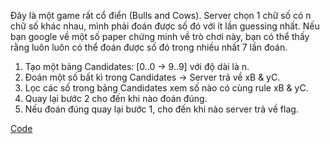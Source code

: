 Đây là một game rất cổ điển (Bulls and Cows). Server chọn 1 chữ số có n chữ số khác nhau, mình phải đoán được số đó với ít lần guessing nhất. Nếu bạn google về một số paper chứng minh về trò chơi này, bạn có thể thấy rằng luôn luôn có thể đoán được số đó trong nhiều nhất 7 lần đoán. 

1. Tạo một bảng Candidates: [0..0 -> 9..9] với độ dài là n.
2. Đoán một số bất kì trong Candidates -> Server trả về xB & yC.
3. Lọc các số trong bảng Candidates xem số nào có cùng rule xB & yC.
4. Quay lại bước 2 cho đến khi nào đoán đúng.
5. Nếu đoán đúng quay lại bước 1, cho đến khi nào server trả về flag.

[Code](https://github.com/jimmypham92/codewar2017/blob/master/shall_we_play_a_game.rb)


